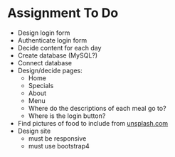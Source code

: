 # Assignment To Do
- Design login form
- Authenticate login form
- Decide content for each day
- Create database (MySQL?)
- Connect database
- Design/decide pages:
  - Home
  - Specials
  - About
  - Menu
  - Where do the descriptions of each meal go to?
  - Where is the login button?
- Find pictures of food to include from [unsplash.com](https://www.unsplash.com)
- Design site
  - must be responsive
  - must use bootstrap4
